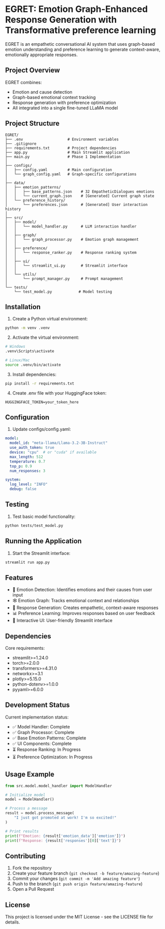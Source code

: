 # EGRET: Emotion Graph-Enhanced Response Generation with Transformative preference learning

EGRET is an empathetic conversational AI system that uses graph-based emotion understanding and preference learning to generate context-aware, emotionally appropriate responses.

## Project Overview

EGRET combines:
- Emotion and cause detection
- Graph-based emotional context tracking
- Response generation with preference optimization
- All integrated into a single fine-tuned LLaMA model

## Project Structure
```
EGRET/
├── .env                    # Environment variables
├── .gitignore
├── requirements.txt        # Project dependencies
├── app.py                  # Main Streamlit application
├── main.py                 # Phase 1 Implementation
│
├── configs/
│   ├── config.yaml         # Main configuration
│   └── graph_config.yaml   # Graph-specific configurations
│
├── data/
│   ├── emotion_patterns/
│   │   ├── base_patterns.json    # 32 EmpatheticDialogues emotions
│   │   └── current_graph.json    # [Generated] Current graph state
│   └── preference_history/
│       └── preferences.json      # [Generated] User interaction history
│
├── src/
│   ├── model/
│   │   └── model_handler.py      # LLM interaction handler
│   │
│   ├── graph/
│   │   └── graph_processor.py    # Emotion graph management
│   │
│   ├── preference/
│   │   └── response_ranker.py    # Response ranking system
│   │
│   ├── ui/
│   │   └── streamlit_ui.py       # Streamlit interface
│   │
│   └── utils/
│       └── prompt_manager.py     # Prompt management
│
└── tests/
    └── test_model.py            # Model testing
```

## Installation

1. Create a Python virtual environment:
```bash
python -m venv .venv
```

2. Activate the virtual environment:
```bash
# Windows
.venv\Scripts\activate

# Linux/Mac
source .venv/bin/activate
```

3. Install dependencies:
```bash
pip install -r requirements.txt
```

4. Create .env file with your HuggingFace token:
```
HUGGINGFACE_TOKEN=your_token_here
```

## Configuration

1. Update configs/config.yaml:
```yaml
model:
  model_id: "meta-llama/Llama-3.2-3B-Instruct"
  use_auth_token: true
  device: "cpu"  # or "cuda" if available
  max_length: 512
  temperature: 0.7
  top_p: 0.9
  num_responses: 3

system:
  log_level: "INFO"
  debug: false
```

## Testing

1. Test basic model functionality:
```bash
python tests/test_model.py
```

## Running the Application

1. Start the Streamlit interface:
```bash
streamlit run app.py
```

## Features

- 🎯 Emotion Detection: Identifies emotions and their causes from user input
- 🕸️ Emotion Graph: Tracks emotional context and relationships
- 💬 Response Generation: Creates empathetic, context-aware responses
- 📊 Preference Learning: Improves responses based on user feedback
- 🎨 Interactive UI: User-friendly Streamlit interface

## Dependencies

Core requirements:
- streamlit>=1.24.0
- torch>=2.0.0
- transformers>=4.31.0
- networkx>=3.1
- plotly>=5.15.0
- python-dotenv>=1.0.0
- pyyaml>=6.0.0

## Development Status

Current implementation status:
- ✅ Model Handler: Complete
- ✅ Graph Processor: Complete
- ✅ Base Emotion Patterns: Complete
- ✅ UI Components: Complete
- ⏳ Response Ranking: In Progress
- ⏳ Preference Optimization: In Progress

## Usage Example

```python
from src.model.model_handler import ModelHandler

# Initialize model
model = ModelHandler()

# Process a message
result = model.process_message(
    "I just got promoted at work! I'm so excited!"
)

# Print results
print(f"Emotion: {result['emotion_data']['emotion']}")
print(f"Response: {result['responses'][0]['text']}")
```

## Contributing

1. Fork the repository
2. Create your feature branch (`git checkout -b feature/amazing-feature`)
3. Commit your changes (`git commit -m 'Add amazing feature'`)
4. Push to the branch (`git push origin feature/amazing-feature`)
5. Open a Pull Request

## License

This project is licensed under the MIT License - see the LICENSE file for details.